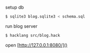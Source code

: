 setup db
```bash
$ sqlite3 blog.sqlite3 < schema.sql
```

run blog server
```bash
$ hacklang src/blog.hack
```

open [http://127.0.0.1:8080/]()